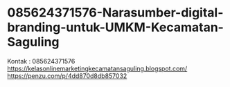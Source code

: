 # 085624371576-Narasumber-digital-branding-untuk-UMKM-Kecamatan-Saguling
Kontak : 085624371576  https://kelasonlinemarketingkecamatansaguling.blogspot.com/ https://penzu.com/p/4dd870d8db857032
